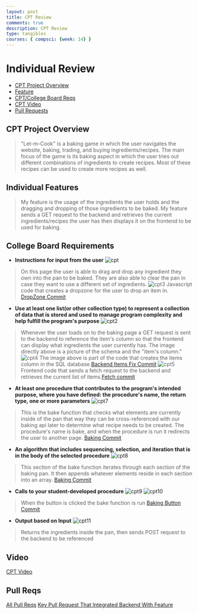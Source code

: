 ```yaml
---
layout: post
title: CPT Review
comments: true
description: CPT Review
type: tangibles
courses: { compsci: {week: 14} }
---
```


# Individual Review
- [CPT Project Overview](#cpt-project-overview)
- [Feature](#individual-features)
- [CPT/College Board Reqs](#college-board-requirements)
- [CPT Video](#video)
- [Pull Requests](#pull-reqs)

## CPT Project Overview
> "Let-m-Cook" is a baking game in which the user navigates the website, baking, trading, and buying ingredients/recipes. The main focus of the game is its baking aspect in which the user tries out different combinations of ingredients to create recipes. Most of these recipes can be used to create more recipes as well.

## Individual Features
> My feature is the usage of the ingredients the user holds and the dragging and dropping of those ingredients to be baked. My feature sends a GET request to the backend and retrieves the current ingredients/recipes the user has then displays it on the frontend to be used for baking. 

## College Board Requirements

- **Instructions for input from the user**
![cpt](https://github.com/M8tth3/m8th3_2.0/assets/64436503/1aa1a29d-7a1d-43ab-a518-cd8afb536f40)
> On this page the user is able to drag and drop any ingredient they own into the pan to be baked. They are also able to clear the pan in case they want to use a different set of ingredients. 
![cpt3](https://github.com/M8tth3/m8th3_2.0/assets/64436503/0338aca2-8bb5-48f3-8735-9ff10f4858f8)
> Javascript code that creates a dropzone for the user to drop an item in. [DropZone Commit](https://github.com/trevorhuang1/lmc-frontend/commit/accd3ac5fd3623e7ce8d2cbff7e711e00d01d482)


- **Use at least one list(or other collection type) to represent a collection of data that is stored and used to manage program complexity and help fulfill the program's purpose**
![cpt2](https://github.com/M8tth3/m8th3_2.0/assets/64436503/5ff32b12-7fa1-406b-b9e9-573698cc5435)
> Whenever the user loads on to the baking page a GET request is sent to the backend to reference the item's column so that the frontend can display what ingredients the user currently has. The image directly above is a picture of the schema and the "item's column." 
![cpt4](https://github.com/M8tth3/m8th3_2.0/assets/64436503/65f8ae6f-9660-4d65-a126-cdab15f67125)
> The image above is part of the code that creates the items column in the SQL database.[Backend Items Fix Commit](https://github.com/trevorhuang1/lmc-backend/commit/a211ac7873dd44b85bd1cee5270e36e602060175)
![cpt5](https://github.com/M8tth3/m8th3_2.0/assets/64436503/9886cf4a-004a-43ca-91f0-c23449ad76cf)
> Frontend code that sends a fetch request to the backend and retrieves the current list of items.[Fetch commit](https://github.com/trevorhuang1/lmc-frontend/commit/d5187909317d174112ff6944be3d4908a484798c)

- **At least one procedure that contributes to the program's intended purpose, where you have defined: the procedure's name, the return type, one or more parameters**
![cpt7](https://github.com/M8tth3/m8th3_2.0/assets/64436503/b10efe03-0533-4a41-9347-9ebdf9c41669)
> This is the bake function that checks what elements are currently inside of the pan that way they can be cross-referenced with our baking api later to determine what recipe needs to be created. The procedure's name is bake, and when the procedure is run it redirects the user to another page. [Baking Commit](https://github.com/trevorhuang1/lmc-frontend/commit/3c8fc2ea23bd691cd909b9ba391723b6529a9290)
- **An algorithm that includes sequencing, selection, and iteration that is in the body of the selected procedure**
![cpt8](https://github.com/M8tth3/m8th3_2.0/assets/64436503/0825e5d2-dc46-4e33-a2cb-3f2ea61e2847)
> This section of the bake function iterates through each section of the baking pan. It then appends whatever elements reside in each section into an array. [Baking Commit](https://github.com/trevorhuang1/lmc-frontend/commit/3c8fc2ea23bd691cd909b9ba391723b6529a9290)
- **Calls to your student-developed procedure**
![cpt9](https://github.com/M8tth3/m8th3_2.0/assets/64436503/8d1b0de9-f1bc-4a33-a37a-6da0303bfc33)
![cpt10](https://github.com/M8tth3/m8th3_2.0/assets/64436503/530227eb-9eea-4a81-9174-8ffc9c106c41)
> When the button is clicked the bake function is run [Baking Button Commit](https://github.com/trevorhuang1/lmc-frontend/commit/accd3ac5fd3623e7ce8d2cbff7e711e00d01d482)
- **Output based on Input**
![cpt11](https://github.com/M8tth3/m8th3_2.0/assets/64436503/f1af36b7-d9c2-4daf-a5df-3e83752d8bd3)
> Returns the ingredients inside the pan, then sends POST request to the backend to be referenced

## Video
[CPT Video](https://youtu.be/LRCzcuO9YUk)

## Pull Reqs
[All Pull Reqs](https://github.com/trevorhuang1/lmc-frontend/pulls?q=is%3Apr+is%3Aclosed+author%3AM8tth3)
[Key Pull Request That Integrated Backend With Feature](https://github.com/trevorhuang1/lmc-frontend/pull/32)